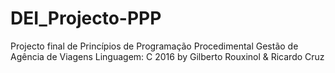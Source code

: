 # DEI_Projecto-PPP
Projecto final de Princípios de Programação Procedimental
Gestão de Agência de Viagens
Linguagem: C
2016
by Gilberto Rouxinol & Ricardo Cruz
